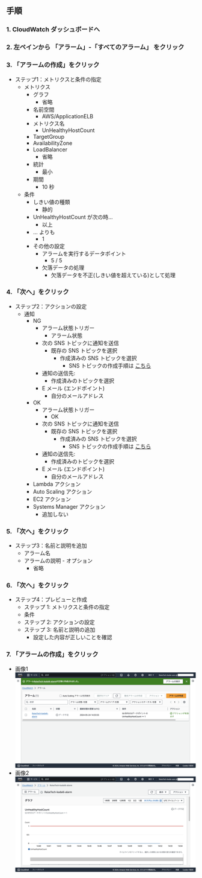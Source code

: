 ## 手順
### 1. CloudWatch ダッシュボードへ

### 2. 左ペインから 「アラーム」-「すべてのアラーム」 をクリック

### 3. 「アラームの作成」をクリック
  - ステップ1：メトリクスと条件の指定
    - メトリクス
      - グラフ
        - 省略
      - 名前空間
        - AWS/ApplicationELB
      - メトリクス名
        - UnHealthyHostCount
      - TargetGroup
      - AvailabilityZone
      - LoadBalancer
        - 省略
      - 統計
        - 最小
      - 期間
        - 10 秒
    - 条件
      - しきい値の種類
        - 静的
      - UnHealthyHostCount が次の時...
        - 以上
      - ... よりも
        - 1
      - その他の設定
        - アラームを実行するデータポイント
          - 5 / 5
        - 欠落データの処理
          - 欠落データを不正(しきい値を超えている)として処理

### 4. 「次へ」をクリック
  - ステップ2：アクションの設定
    - 通知
      - NG
        - アラーム状態トリガー
          - アラーム状態
        - 次の SNS トピックに通知を送信
          - 既存の SNS トピックを選択
            - 作成済みの SNS トピックを選択
              - SNS トピックの作成手順は [こちら](./snsトピック.md)
        - 通知の送信先:
          - 作成済みのトピックを選択
        - E メール (エンドポイント)
          - 自分のメールアドレス
      - OK
        - アラーム状態トリガー
          - OK
        - 次の SNS トピックに通知を送信
          - 既存の SNS トピックを選択
            - 作成済みの SNS トピックを選択
              - SNS トピックの作成手順は [こちら](./snsトピック.md)
        - 通知の送信先:
          - 作成済みのトピックを選択
        - E メール (エンドポイント)
          - 自分のメールアドレス
      - Lambda アクション
      - Auto Scaling アクション
      - EC2 アクション
      - Systems Manager アクション
        - 追加しない

### 5. 「次へ」をクリック
  - ステップ3：名前と説明を追加
    - アラーム名
    - アラームの説明 - オプション
      - 省略

### 6. 「次へ」をクリック
  - ステップ4：プレビューと作成
    - ステップ 1: メトリクスと条件の指定
    - 条件
    - ステップ 2: アクションの設定
    - ステップ 3: 名前と説明の追加
      - 設定した内容が正しいことを確認

### 7. 「アラームの作成」をクリック
- 画像1
![capture08](./img/capture08.png)
- 画像2
![capture09](./img/capture09.png)

